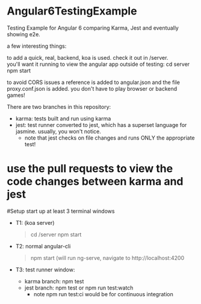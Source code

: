 # Angular6TestingExample
Testing Example for Angular 6 comparing Karma, Jest and eventually showing e2e.

a few interesting things: 

to add a quick, real, backend, koa is used.  check it out in /server.  
you'll want it running to view the angular app outside of testing: 
    cd server
    npm start

to avoid CORS issues a reference is added to angular.json and the file proxy.conf.json is added.  you don't have to play browser or backend games!

There are two branches in this repository: 
* karma: tests built and run using karma
* jest: test runner converted to jest, which has a superset language for jasmine.  usually, you won't notice. 
  * note that jest checks on file changes and runs ONLY the appropriate test!
  
# use the pull requests to view the code changes between karma and jest



#Setup 
start up at least 3 terminal windows

* T1: (koa server)
    > cd /server
    > npm start

* T2: normal angular-cli
    >npm start     (will run ng-serve, navigate to http://localhost:4200

* T3: test runner window:
  * karma branch: npm test
  * jest branch: npm test or npm run test:watch
    * note npm run test:ci would be for continuous integration
